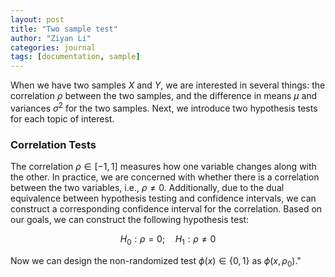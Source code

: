 ```yaml
---
layout: post
title: "Two sample test"
author: "Ziyan Li"
categories: journal
tags: [documentation, sample]
---
```


When we have two samples $X$ and $Y$, we are interested in several things: the correlation $\rho$ between the two samples, and the difference in means $\mu$ and variances $\sigma^2$ for the two samples. Next, we introduce two hypothesis tests for each topic of interest.

### Correlation Tests

The correlation $\rho \in [-1,1]$ measures how one variable changes along with the other. In practice, we are concerned with whether there is a correlation between the two variables, i.e., $\rho \neq 0$. Additionally, due to the dual equivalence between hypothesis testing and confidence intervals, we can construct a corresponding confidence interval for the correlation. Based on our goals, we can construct the following hypothesis test:

$$
H_0: \rho = 0; \quad
H_1: \rho \neq 0
$$

Now we can design the non-randomized test $\phi(x) \in \{0,1\}$ as $\phi(x,\rho_0)$."


